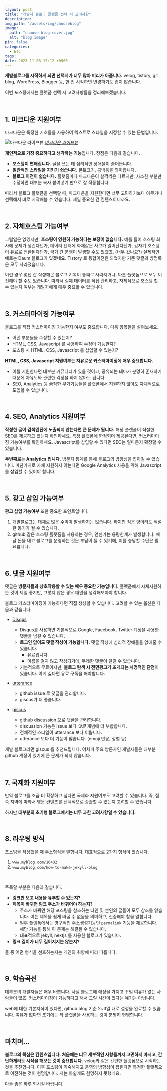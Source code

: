 ```yaml
---
layout: post
title: "개발자 블로그 플랫폼 선택 시 고려사항"
description:
img_path: "/assets/img/chooseblog"
image:
  path: "choose-blog-cover.jpg"
  alt: "blog image"
pin: false
categories:
  - ETC
tags:
date: 2023-11-08 15:12 +0900
---
```


**개발블로그를 시작하게 되면 선택지가 너무 많아 머리가 아픕니다.** velog, tistory, git blog, WordPress, Blogger 등, 한 번 시작하면 변경하기도 쉽지 않습니다.

이번 포스팅에서는 플랫폼 선택 시 고려사항들을 정리해보겠습니다.

<br/>

## 1. 마크다운 지원여부

마크다운은 특정한 기호들을 사용하여 텍스트로 스타일을 지정할 수 있는 문법입니다.

![마크다운 라이브뷰](markdown-liveview.png)
_[마크다운 라이브뷰](https://markdownlivepreview.com/)_

**개인적으로 가장 중요하다고 생각하는 기능**입니다. 장점은 다음과 같습니다.

- **포스팅이 편해집니다.** 글을 쓰는 데 심리적인 장애물이 줄어듭니다.
- **일관적인 스타일을 지키기 쉽습니다.** 폰트크기, 공백등을 의미합니다.
- **블로그 이전이 쉽습니다.** 플랫폼마다 마크다운이 살짝씩은 다르지만, 사소한 부분만 수정하면 대부분 복사 붙여넣기 만으로 잘 작동합니다.

따라서 블로그 플랫폼을 선택할 때, 마크다운을 지원한다면 너무 고민하기보다 아무거나 선택해서 바로 시작해볼 수 있습니다. 제일 중요한 건 컨텐츠이니까요.

<br/>

## 2. 자체호스팅 가능여부

그럴일은 없겠지만, **호스팅이 영원히 가능하다는 보장이 없습니다.** 예를 들어 호스팅 회사에 문제가 생긴다던가, 데이터 센터에 화재같은 사고가 일어난다던가, 갑자기 호스팅이 유료로 전환된다던가, 국가 간 분쟁이 발생할 수도 있겠죠. (너무 갔나요?) 실제적인 예로는 Daum 블로그가 있겠네요. Tistory 로 통합이전은 되었지만 기존 댓글과 방명록은 모두 사라졌습니다.

이런 경우 몇년 간 작성해온 블로그 기록이 통째로 사라지거나, 다른 플랫폼으로 모두 이전해야 할 수도 있습니다. 따라서 실제 데이터를 직접 관리하고, 자체적으로 호스팅 할 수 있는지 여부는 개발자에게 매우 중요할 수 있습니다.

<br/>

## 3. 커스터마이징 가능여부

블로그를 직접 커스터마이징 가능한지 여부도 중요합니다. 다음 항목들을 살펴보세요.

- 어떤 부분들을 수정할 수 있는지?
- HTML, CSS, Javascript 를 사용하여 수정이 가능한지?
- 포스팅 시 HTML, CSS, Javascript 를 삽입할 수 있는지?

**HTML, CSS, Javascript 지원여부는 자유로운 커스터마이징에 매우 중요합니다.**

- 이를 지원한다면 대부분 커뮤니티가 있을 것이고, 공유되는 테마가 분명히 존재하기 때문에 자유도와 관련한 걱정을 하지 않아도 됩니다.
- SEO, Analytics 등 굵직한 부가기능들을 플랫폼에서 지원하지 않아도 자체적으로 도입할 수 있습니다.

<br/>

## 4. SEO, Analytics 지원여부

**작성한 글이 검색엔진에 노출되지 않는다면 큰 문제가 됩니다.** 해당 플랫폼이 적절한 SEO를 제공하고 있는지 확인하세요. 특정 플랫폼에 한정되어 제공된다면, 커스터마이징 가능여부를 확인하세요. Javascript를 삽입할 수 있다면 SEO는 얼마든지 확장할 수 있습니다.

**두번째로는 Analytics 입니다.** 방문자 통계를 통해 블로그의 방향성을 잡아갈 수 있습니다. 마찬가지로 자체 지원하지 않는다면 Google Analytics 사용을 위해 Javascript를 삽입할 수 있어야 합니다.

<br/>

## 5. 광고 삽입 가능여부

**광고 삽입 가능여부** 또한 중요한 포인트입니다.

1. 개발블로그는 대체로 많은 수익이 발생하지는 않습니다. 하지만 적은 양이라도 적절한 동기가 될 수 있습니다.
2. github 같은 호스팅 플랫폼을 사용하는 경우, 언젠가는 용량한계가 발생합니다. 매달 돈을 내고 블로그를 운영하는 것은 부담이 될 수 있기에, 이를 충당할 수단은 필요합니다.

<br/>

## 6. 댓글 지원여부

댓글은 **방문자들과 상호작용할 수 있는 매우 중요한 기능입니다.** 플랫폼에서 자체지원하는 것이 제일 좋지만, 그렇지 않은 경우 대안을 생각해보아야 합니다.

블로그 커스터마이징이 가능하다면 직접 생성할 수 있습니다. 고려할 수 있는 옵션은 다음과 같습니다.

- [Disqus](https://help.disqus.com/en/articles/1717056-publisher-quick-start-guide)

  - Disqus를 사용하면 기본적으로 Google, Facebook, Twitter 계정을 사용한 댓글을 남길 수 있습니다.
  - **로그인 없이도 댓글 작성이 가능합니다.** 댓글 작성에 심리적 장애물을 없애줄 수 있습니다.
    - 유료입니다.
    - 이름을 걸지 않고 작성되기에, 무례한 댓글이 달릴 수 있습니다.
  - 기본적으로 무료이지만, **블로그 탐색 시 전면광고가 뜨게되는 치명적인 단점**이 있습니다. 이게 싫다면 유료 구독을 해야합니다.

- [utterance](https://github.com/utterance)

  - github issue 로 댓글을 관리합니다.
  - giscus가 더 좋습니다.

- [giscus](https://giscus.app/ko)

  - github discussion 으로 댓글을 관리합니다.
  - discussion 기능은 issue 보다 _댓글_ 개념에 더 부합합니다.
  - 전체적인 스타일이 utterance 보다 이쁩니다.
  - utterance 보다 더 기능이 많습니다. (emoji 반응, 정렬 등)

개발 블로그라면 giscus 를 추천드립니다. 어차피 주요 방문자인 개발자들은 대부분 github 계정이 있기에 큰 문제가 되지 않습니다.

<br/>

## 7. 국제화 지원여부

만약 블로그를 조금 더 확장하고 싶다면 국제화 지원여부도 고려할 수 있습니다. 즉, 접속 지역에 따라서 영문 컨텐츠를 선택적으로 송출할 수 있는지 고려할 수 있습니다.

하지만 **대부분의 초기형 블로그에서는 너무 과한 고려사항일 수 있습니다.**

<br/>

## 8. 라우팅 방식

포스팅을 작성했을 때 주소형식을 말합니다. 대표적으로 2가지 형식이 있습니다.

1. `www.myblog.com/16432`
2. `www.myblog.com/how-to-make-jekyll-blog`

<br/>

주목할 부분은 다음과 같습니다.

- **링크만 보고 내용을 유추할 수 있는지?**
- **제목이 바뀌면 링크 주소가 바뀌어야 하는지?**
  - 주소가 바뀌면 해당 포스팅을 참조하는 타인 및 본인의 글들이 모두 참조를 잃습니다. 이는 제목을 쉽게 바꿀 수 없음을 의미하고, 신중해야 함을 말합니다.
  - 일부 플랫폼에서는 영구적인 주소생성기능인 `permalink` 기능을 제공합니다. 해당 기능을 통해 이 문제는 해결될 수 있습니다.
  - 대표적으로 jekyll, nextjs 를 사용한 블로그가 있습니다.
- **링크 길이가 너무 길어지지는 않는지?**

둘 중 어떤 형식을 선호하는지는 개인의 취향에 따라 다릅니다.

<br/>

## 9. 학습곡선

대부분의 개발자들은 매우 바쁩니다. 사실 블로그에 애정을 가지고 꾸밀 여유가 없는 사람들이 많죠. 커스터마이징이 가능하다고 해서 그럴 시간이 있다는 얘기는 아닙니다.

web에 대한 기본지식이 있다면, github blog 기준 2~3일 내로 설정을 완료할 수 있습니다. 여유가 없다면 초기에는 타 플랫폼을 사용하는 것이 분명히 현명합니다.

<br/>

## 마치며...

**블로그의 핵심은 컨텐츠입니다. 처음에는 너무 세부적인 사항들까지 고민하지 마시고, 간단하게라도 시작을 해보는 것이 중요합니다.** velog와 같은 간편한 플랫폼으로 시작하는 것을 추천합니다. 이후 포스팅이 익숙해지고 운영의 방향성이 잡힌다면 특정한 플랫폼으로 이전하는 것이 현명합니다. 저는 아쉽게도 현명하지 못했네요.

다들 좋은 하루 되시길 바랍니다.
